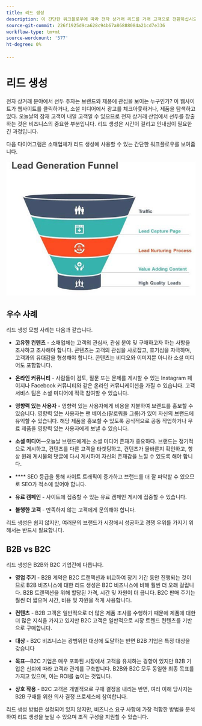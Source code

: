 ```yaml
---
title: 리드 생성
description: 이 간단한 워크플로우에 따라 전자 상거래 리드를 거래 고객으로 전환하십시오.
source-git-commit: 226f1925d9ca628c94b67a86888084a21cd7e336
workflow-type: tm+mt
source-wordcount: '577'
ht-degree: 0%

---
```



# 리드 생성

전자 상거래 분야에서 선두 주자는 브랜드와 제품에 관심을 보이는 누구인가? 이 웹사이트가 웹사이트를 클릭하거나, 소셜 미디어에서 광고를 체크아웃하거나, 제품을 탐색하고 있다. 오늘날의 잠재 고객이 내일 고객일 수 있으므로 전자 상거래 산업에서 선두를 창출하는 것은 비즈니스의 중요한 부분입니다. 리드 생성은 시간이 걸리고 인내심이 필요한 긴 과정입니다.

다음 다이어그램은 소매업체가 리드 생성에 사용할 수 있는 간단한 워크플로우를 보여줍니다.

![리드 생성 단계 다이어그램](../../assets/playbooks/lead-generation-funnel.png)

## 우수 사례

리드 생성 모범 사례는 다음과 같습니다.

- **고유한 컨텐츠** - 소매업체는 고객의 관심사, 관심 분야 및 구매하고자 하는 사항을 조사하고 조사해야 합니다. 콘텐츠는 고객의 관심을 사로잡고, 호기심을 자극하며, 고객과의 유대감을 형성해야 합니다. 콘텐츠는 비디오와 이미지뿐 아니라 소셜 미디어도 포함합니다.

- **온라인 커뮤니티** - 사람들이 검토, 질문 또는 문제를 게시할 수 있는 Instagram 페이지나 Facebook 커뮤니티와 같은 온라인 커뮤니케이션을 가질 수 있습니다. 고객 서비스 팀은 소셜 미디어에 적극 참여할 수 있습니다.

- **영향력 있는 사용자** - 영향력 있는 사용자에게 비용을 지불하여 브랜드를 홍보할 수 있습니다. 영향력 있는 사용자는 팬 베이스(팔로워들 그룹)가 있어 자신의 브랜드에 유익할 수 있습니다. 해당 제품을 홍보할 수 있도록 공식적으로 공동 작업하거나 무료 제품을 영향력 있는 사용자에게 보낼 수 있습니다.

- **소셜 미디어**—오늘날 브랜드에게는 소셜 미디어 존재가 중요하다. 브랜드는 정기적으로 게시하고, 컨텐츠를 다른 고객을 타겟팅하고, 컨텐츠가 올바른지 확인하고, 항상 원래 게시물의 댓글에 다시 게시하여 자신의 존재감을 느낄 수 있도록 해야 합니다.

- **** SEO 등급을 통해 사이트 트래픽이 증가하고 브랜드를 더 잘 파악할 수 있으므로 SEO가 적소에 있어야 합니다.

- **유료 캠페인** - 사이트에 집중할 수 있는 유료 캠페인 게시에 집중할 수 있습니다.

- **불행한 고객** - 만족하지 않는 고객에게 문의해야 합니다.

리드 생성은 쉽지 않지만, 여러분의 브랜드가 시장에서 성공하고 경쟁 우위를 가지기 위해서는 반드시 필요합니다.

## B2B vs B2C

리드 생성은 B2B와 B2C 기업간에 다릅니다.

- **영업 주기** - B2B 계약은 B2C 트랜잭션과 비교하여 장기 기간 동안 진행되는 것이므로 B2B 비즈니스에 대한 리드 생성은 B2C 비즈니스에 비해 훨씬 더 오래 걸립니다. B2B 트랜잭션을 위해 할당된 가격, 시간 및 자원이 더 큽니다. B2C 판매 주기는 훨씬 더 짧으며 시간, 비용 및 자원을 적게 사용합니다.

- **컨텐츠** - B2B 고객은 일반적으로 더 많은 제품 조사를 수행하기 때문에 제품에 대한 더 많은 지식을 가지고 있지만 B2C 고객은 일반적으로 시장 트렌드 컨텐츠를 기반으로 구매합니다.

- **대상** - B2C 비즈니스는 광범위한 대상에 도달하는 반면 B2B 기업은 특정 대상을 갖습니다

- **목표**—B2C 기업은 매우 포화된 시장에서 고객을 유치하는 경향이 있지만 B2B 기업은 신뢰에 따라 고객과 관계를 구축합니다. B2B와 B2C 모두 동일한 최종 목표를 가지고 있으며, 이는 ROI를 높이는 것입니다.

- **상호 작용** - B2C 고객은 개별적으로 구매 결정을 내리는 반면, 여러 이해 당사자는 B2B 구매를 위한 의사 결정 프로세스에 참여합니다.

리드 생성 방법은 설정되어 있지 않지만, 비즈니스 요구 사항에 가장 적합한 방법을 분석하여 리드 생성을 높일 수 있으며 조직 구성을 지원할 수 있습니다.
